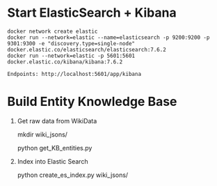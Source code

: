 

# Start ElasticSearch + Kibana

    docker network create elastic
    docker run --network=elastic --name=elasticsearch -p 9200:9200 -p 9301:9300 -e "discovery.type=single-node" docker.elastic.co/elasticsearch/elasticsearch:7.6.2
    docker run --network=elastic -p 5601:5601 docker.elastic.co/kibana/kibana:7.6.2

    Endpoints: http://localhost:5601/app/kibana

# Build Entity Knowledge Base

   1. Get raw data from WikiData
    
    
        mkdir wiki_jsons/
        
        python get_KB_entities.py

   2. Index into Elastic Search
        
        
        python create_es_index.py wiki_jsons/
